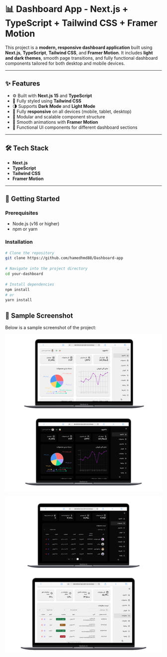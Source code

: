 # 📊 Dashboard App - Next.js + TypeScript + Tailwind CSS + Framer Motion

This project is a **modern, responsive dashboard application** built using **Next.js**, **TypeScript**, **Tailwind CSS**, and **Framer Motion**. It includes **light and dark themes**, smooth page transitions, and fully functional dashboard components tailored for both desktop and mobile devices.

---

## ✨ Features

- ⚙️ Built with **Next.js 15** and **TypeScript**
- 🎨 Fully styled using **Tailwind CSS**
- 🌗 Supports **Dark Mode** and **Light Mode**
- 📱 Fully **responsive** on all devices (mobile, tablet, desktop)
- 🧩 Modular and scalable component structure
- 💫 Smooth animations with **Framer Motion**
- 🧭 Functional UI components for different dashboard sections

---

## 🛠️ Tech Stack

- **Next.js**
- **TypeScript**
- **Tailwind CSS**
- **Framer Motion**

---

## 🚀 Getting Started

### Prerequisites

- Node.js (v16 or higher)
- npm or yarn

### Installation

```bash
# Clone the repository
git clone https://github.com/hamedhmd88/Dashboard-app

# Navigate into the project directory
cd your-dashboard

# Install dependencies
npm install
# or
yarn install
```

## 📸 Sample Screenshot

Below is a sample screenshot of the project:

![Project Screenshot](public/assets/project0.jpg)

![Project Screenshot](public/assets/project01.jpg)
